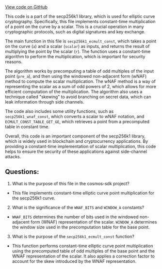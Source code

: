 [View code on GitHub](https://github.com/cosmos/cosmos-sdk/blob/main/crypto/keys/secp256k1/internal/secp256k1/libsecp256k1/src/ecmult_const_impl.h)

This code is a part of the secp256k1 library, which is used for elliptic curve cryptography. Specifically, this file implements constant-time multiplication of a point on the curve by a scalar. This is a crucial operation in many cryptographic protocols, such as digital signatures and key exchange.

The main function in this file is `secp256k1_ecmult_const`, which takes a point on the curve (`a`) and a scalar (`scalar`) as inputs, and returns the result of multiplying the point by the scalar (`r`). The function uses a constant-time algorithm to perform the multiplication, which is important for security reasons.

The algorithm works by precomputing a table of odd multiples of the input point (`pre_a`), and then using the windowed non-adjacent form (wNAF) method to compute the scalar multiplication. The wNAF method is a way of representing the scalar as a sum of odd powers of 2, which allows for more efficient computation of the multiplication. The algorithm also uses a technique called "skewing" to avoid branching on secret data, which can leak information through side channels.

The code also includes some utility functions, such as `secp256k1_wnaf_const`, which converts a scalar to wNAF notation, and `ECMULT_CONST_TABLE_GET_GE`, which retrieves a point from a precomputed table in constant time.

Overall, this code is an important component of the secp256k1 library, which is widely used in blockchain and cryptocurrency applications. By providing a constant-time implementation of scalar multiplication, this code helps to ensure the security of these applications against side-channel attacks.
## Questions: 
 1. What is the purpose of this file in the cosmos-sdk project?
- This file implements constant-time elliptic curve point multiplication for the secp256k1 curve.

2. What is the significance of the `WNAF_BITS` and `WINDOW_A` constants?
- `WNAF_BITS` determines the number of bits used in the windowed non-adjacent form (WNAF) representation of the scalar. `WINDOW_A` determines the window size used in the precomputation table for the base point.

3. What is the purpose of the `secp256k1_ecmult_const` function?
- This function performs constant-time elliptic curve point multiplication using the precomputed table of odd multiples of the base point and the WNAF representation of the scalar. It also applies a correction factor to account for the skew introduced by the WNAF representation.